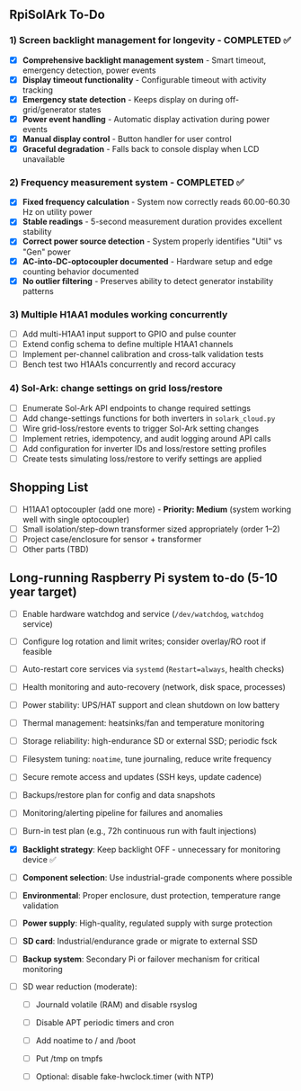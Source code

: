 ## RpiSolArk To-Do

### 1) Screen backlight management for longevity - COMPLETED ✅
- [x] **Comprehensive backlight management system** - Smart timeout, emergency detection, power events
- [x] **Display timeout functionality** - Configurable timeout with activity tracking
- [x] **Emergency state detection** - Keeps display on during off-grid/generator states  
- [x] **Power event handling** - Automatic display activation during power events
- [x] **Manual display control** - Button handler for user control
- [x] **Graceful degradation** - Falls back to console display when LCD unavailable

### 2) Frequency measurement system - COMPLETED ✅
- [x] **Fixed frequency calculation** - System now correctly reads 60.00-60.30 Hz on utility power
- [x] **Stable readings** - 5-second measurement duration provides excellent stability  
- [x] **Correct power source detection** - System properly identifies "Util" vs "Gen" power
- [x] **AC-into-DC-optocoupler documented** - Hardware setup and edge counting behavior documented
- [x] **No outlier filtering** - Preserves ability to detect generator instability patterns

### 3) Multiple H1AA1 modules working concurrently  
- [ ] Add multi-H1AA1 input support to GPIO and pulse counter
- [ ] Extend config schema to define multiple H1AA1 channels
- [ ] Implement per-channel calibration and cross-talk validation tests
- [ ] Bench test two H1AA1s concurrently and record accuracy

### 4) Sol-Ark: change settings on grid loss/restore
- [ ] Enumerate Sol-Ark API endpoints to change required settings
- [ ] Add change-settings functions for both inverters in `solark_cloud.py`
- [ ] Wire grid-loss/restore events to trigger Sol-Ark setting changes
- [ ] Implement retries, idempotency, and audit logging around API calls
- [ ] Add configuration for inverter IDs and loss/restore setting profiles
- [ ] Create tests simulating loss/restore to verify settings are applied

## Shopping List
- [ ] H11AA1 optocoupler (add one more) - **Priority: Medium** (system working well with single optocoupler)
- [ ] Small isolation/step-down transformer sized appropriately (order 1–2)
- [ ] Project case/enclosure for sensor + transformer  
- [ ] Other parts (TBD)

## Long-running Raspberry Pi system to-do (5-10 year target)
- [ ] Enable hardware watchdog and service (`/dev/watchdog`, `watchdog` service)
- [ ] Configure log rotation and limit writes; consider overlay/RO root if feasible
- [ ] Auto-restart core services via `systemd` (`Restart=always`, health checks)
- [ ] Health monitoring and auto-recovery (network, disk space, processes)
- [ ] Power stability: UPS/HAT support and clean shutdown on low battery
- [ ] Thermal management: heatsinks/fan and temperature monitoring
- [ ] Storage reliability: high-endurance SD or external SSD; periodic fsck
- [ ] Filesystem tuning: `noatime`, tune journaling, reduce write frequency
- [ ] Secure remote access and updates (SSH keys, update cadence)
- [ ] Backups/restore plan for config and data snapshots
- [ ] Monitoring/alerting pipeline for failures and anomalies
- [ ] Burn-in test plan (e.g., 72h continuous run with fault injections)
- [x] **Backlight strategy**: Keep backlight OFF - unnecessary for monitoring device ✅
- [ ] **Component selection**: Use industrial-grade components where possible
- [ ] **Environmental**: Proper enclosure, dust protection, temperature range validation
- [ ] **Power supply**: High-quality, regulated supply with surge protection
- [ ] **SD card**: Industrial/endurance grade or migrate to external SSD
- [ ] **Backup system**: Secondary Pi or failover mechanism for critical monitoring


- [ ] SD wear reduction (moderate):
  - [ ] Journald volatile (RAM) and disable rsyslog
  - [ ] Disable APT periodic timers and cron
  - [ ] Add noatime to / and /boot
  - [ ] Put /tmp on tmpfs
  - [ ] Optional: disable fake-hwclock.timer (with NTP)


